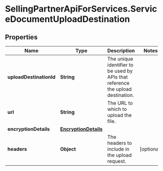 # SellingPartnerApiForServices.ServiceDocumentUploadDestination

## Properties
Name | Type | Description | Notes
------------ | ------------- | ------------- | -------------
**uploadDestinationId** | **String** | The unique identifier to be used by APIs that reference the upload destination. | 
**url** | **String** | The URL to which to upload the file. | 
**encryptionDetails** | [**EncryptionDetails**](EncryptionDetails.md) |  | 
**headers** | **Object** | The headers to include in the upload request. | [optional] 


